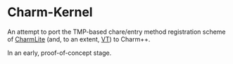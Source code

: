 # Charm-Kernel
An attempt to port the TMP-based chare/entry method registration scheme of [CharmLite](https://github.com/UIUC-PPL/charmlite) (and, to an extent, [VT](https://github.com/DARMA-tasking/vt)) to Charm++.

In an early, proof-of-concept stage.
